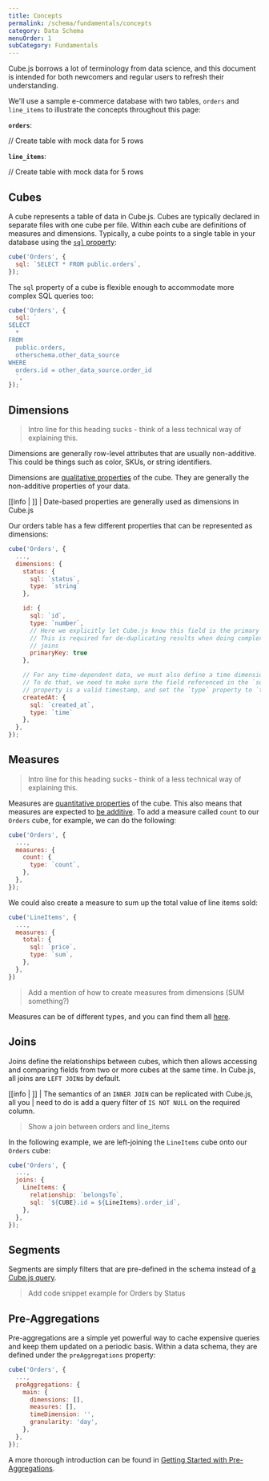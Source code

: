 ```yaml
---
title: Concepts
permalink: /schema/fundamentals/concepts
category: Data Schema
menuOrder: 1
subCategory: Fundamentals
---
```


Cube.js borrows a lot of terminology from data science, and this document is
intended for both newcomers and regular users to refresh their understanding.

We'll use a sample e-commerce database with two tables, `orders` and
`line_items` to illustrate the concepts throughout this page:

**`orders`**:

// Create table with mock data for 5 rows

**`line_items`**:

// Create table with mock data for 5 rows

## Cubes

A cube represents a table of data in Cube.js. Cubes are typically declared in
separate files with one cube per file. Within each cube are definitions of
measures and dimensions. Typically, a cube points to a single table in your
database using the [`sql` property][ref-schema-ref-sql]:

```javascript
cube('Orders', {
  sql: `SELECT * FROM public.orders`,
});
```

The `sql` property of a cube is flexible enough to accommodate more complex SQL
queries too:

```javascript
cube('Orders', {
  sql: `
SELECT
  *
FROM
  public.orders,
  otherschema.other_data_source
WHERE
  orders.id = other_data_source.order_id
  `,
});
```

## Dimensions

> Intro line for this heading sucks - think of a less technical way of explaining this.

Dimensions are generally row-level attributes that are usually non-additive.
This could be things such as color, SKUs, or string identifiers.

Dimensions are [qualitative properties][wiki-qualitative] of the cube. They are
generally the non-additive properties of your data.

<!-- prettier-ignore-start -->
[[info | ]]
| Date-based properties are generally used as dimensions in Cube.js
<!-- prettier-ignore-end -->

Our orders table has a few different properties that can be represented as
dimensions:

```javascript
cube('Orders', {
  ...,
  dimensions: {
    status: {
      sql: `status`,
      type: `string`
    },

    id: {
      sql: `id`,
      type: `number`,
      // Here we explicitly let Cube.js know this field is the primary key
      // This is required for de-duplicating results when doing complex
      // joins
      primaryKey: true
    },

    // For any time-dependent data, we must also define a time dimension.
    // To do that, we need to make sure the field referenced in the `sql`
    // property is a valid timestamp, and set the `type` property to `time`
    createdAt: {
      sql: `created_at`,
      type: `time`
    },
  },
});
```

## Measures

> Intro line for this heading sucks - think of a less technical way of explaining this.

Measures are [quantitative properties][wiki-quantitative] of the cube. This also
means that measures are expected to [be additive][ref-caching-additive]. To add
a measure called `count` to our `Orders` cube, for example, we can do the
following:

```javascript
cube('Orders', {
  ...,
  measures: {
    count: {
      type: `count`,
    },
  },
});
```

We could also create a measure to sum up the total value of line items sold:

```javascript
cube('LineItems', {
  ...,
  measures: {
    total: {
      sql: `price`,
      type: `sum`,
    },
  },
})
```

> Add a mention of how to create measures from dimensions (SUM something?)

Measures can be of different types, and you can find them all
[here][ref-schema-measure-types].

## Joins

Joins define the relationships between cubes, which then allows accessing and
comparing fields from two or more cubes at the same time. In Cube.js, all joins
are `LEFT JOIN`s by default.

<!-- prettier-ignore-start -->
[[info | ]]
| The semantics of an `INNER JOIN` can be replicated with Cube.js, all you
| need to do is add a query filter of `IS NOT NULL` on the required column.
<!-- prettier-ignore-end -->

> Show a join between orders and line_items

In the following example, we are left-joining the `LineItems` cube onto our
`Orders` cube:

```javascript
cube('Orders', {
  ...,
  joins: {
    LineItems: {
      relationship: `belongsTo`,
      sql: `${CUBE}.id = ${LineItems}.order_id`,
    },
  },
});
```

## Segments

Segments are simply filters that are pre-defined in the schema instead of [a
Cube.js query][ref-backend-query-filters].

> Add code snippet example for Orders by Status

## Pre-Aggregations

Pre-aggregations are a simple yet powerful way to cache expensive queries and
keep them updated on a periodic basis. Within a data schema, they are defined
under the `preAggregations` property:

```javascript
cube('Orders', {
  ...,
  preAggregations: {
    main: {
      dimensions: [],
      measures: [],
      timeDimension: '',
      granularity: 'day',
    },
  },
});
```

A more thorough introduction can be found in [Getting Started with
Pre-Aggregations][ref-caching-preaggs-intro].

[ref-backend-query-filters]: /query-format#filters-format
[ref-caching-additive]:
  /caching/pre-aggregations/getting-started#ensuring-pre-aggregations-are-targeted-by-queries-additivity
[ref-caching-nonadditive]:
  /caching/pre-aggregations/getting-started#ensuring-pre-aggregations-are-targeted-by-queries-non-additivity
[ref-caching-preaggs-intro]: /caching/pre-aggregations/getting-started
[ref-schema-measure-types]: /types-and-formats#measures-types
[ref-schema-ref-sql]: /cube#parameters-sql
[self-dimensions]: #dimensions
[self-measures]: #measures
[wiki-qualitative]: https://en.wikipedia.org/wiki/Qualitative_property
[wiki-quantitative]: https://en.wikipedia.org/wiki/Quantitative_research
